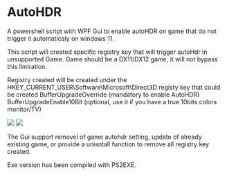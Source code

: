 # AutoHDR
A powershell script with WPF Gui to enable autoHDR on game that do not trigger it automaticaly on windows 11.

This script will created specific registry key that will trigger autoHdr in unsupported Game.
	Game should be a DX11/DX12 game, it will not bypass this limiration.
 
Registry created will be created under the HKEY_CURRENT_USER\Software\Microsoft\Direct3D
	registy key that could be created
		BufferUpgradeOverride (mandatory to enable AutoHDR)
		BufferUpgradeEnable10Bit (optional, use it if you have a true 10bits colors monitor/TV)

<img src="https://i.imgur.com/yh5HzER.png">
<img src="https://i.imgur.com/V2B4HQf.png">


The Gui support removel of game autohdr setting, update of already existing game, or provide a unisntall function to remove all registry key created.

Exe version has been compiled with PS2EXE.

